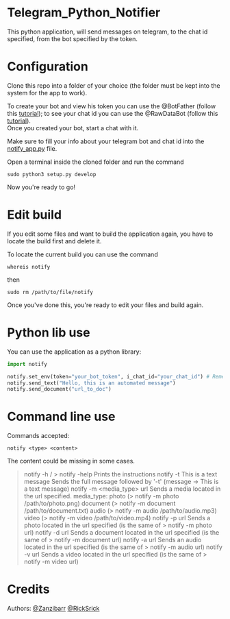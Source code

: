 # Telegram_Python_Notifier
This python application, will send messages on telegram, to the chat id specified, from the bot specified by the token.  

# Configuration
Clone this repo into a folder of your choice (the folder must be kept into the system for the app to work).  

To create your bot and view his token you can use the @BotFather (follow this <a href="https://www.youtube.com/watch?v=aNmRNjME6mE">tutorial</a>); to see your chat id you can use the @RawDataBot (follow this <a href="https://www.youtube.com/watch?v=UPC5Ck1oU6k">tutorial</a>).  
Once you created your bot, start a chat with it.  

Make sure to fill your info about your telegram bot and chat id into the <a href="https://github.com/Zanzibarr/Telegram_Python_Notifier/blob/main/notify_app.py">notify_app.py</a> file.  

Open a terminal inside the cloned folder and run the command  
```shell
sudo python3 setup.py develop
```

Now you're ready to go!

# Edit build

If you edit some files and want to build the application again, you have to locate the build first and delete it.

To locate the current build you can use the command  
```shell
whereis notify
```
then  
```shell
sudo rm /path/to/file/notify
```

Once you've done this, you're ready to edit your files and build again.

# Python lib use
You can use the application as a python library:
```python
import notify

notify.set_env(token="your_bot_token", i_chat_id="your_chat_id") # Remember to use this method before calling any other method
notify.send_text("Hello, this is an automated message")
notify.send_document("url_to_doc")
```

# Command line use
Commands accepted:
```shell
notify <type> <content>
```
The content could be missing in some cases.

> notify -h / > notify -help
    Prints the instructions
> notify -t This is a text message
    Sends the full message followed by '-t' (message -> This is a text message)
> notify -m <media_type> url
    Sends a media located in the url specified.
    media_type:
        photo (> notify -m photo /path/to/photo.png)
        document (> notify -m document /path/to/document.txt)
        audio (> notify -m audio /path/to/audio.mp3)
        video (> notify -m video /path/to/video.mp4)
> notify -p url
    Sends a photo located in the url specified (is the same of > notify -m photo url)
> notify -d url
    Sends a document located in the url specified (is the same of > notify -m document url)
> notify -a url
    Sends an audio located in the url specified (is the same of > notify -m audio url)
> notify -v url
    Sends a video located in the url specified (is the same of > notify -m video url)


# Credits
Authors: <a href="https://github.com/Zanzibarr">@Zanzibarr</a> <a href="https://github.com/RickSrick">@RickSrick</a>

